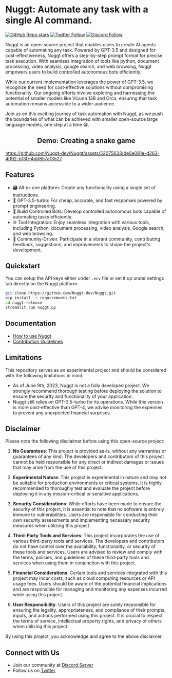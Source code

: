 # Nuggt: Automate any task with a single AI command. 
[![GitHub Repo stars](https://img.shields.io/github/stars/Nuggt-Dev/nuggt?style=social)](https://github.com/Nuggt-Dev/nuggt/)
[![Twitter Follow](https://img.shields.io/twitter/follow/OfficialNuggt?style=social)](https://twitter.com/OfficialNuggt)
[![Discord Follow](https://dcbadge.vercel.app/api/server/gzdCDM84?style=flat)](https://discord.gg/2MF2CDhw)

Nuggt is an open-source project that enables users to create AI agents capable of automating any task. Powered by GPT-3.5 and designed for cost-effectiveness, Nuggt offers a step-by-step prompt format for precise task execution. With seamless integration of tools like python, document processing, video analysis, google search, and web browsing, Nuggt empowers users to build controlled autonomous bots efficiently.

While our current implementation leverages the power of GPT-3.5, we recognize the need for cost-effective solutions without compromising functionality. Our ongoing efforts involve exploring and harnessing the potential of smaller models like Vicuna 13B and Orca, ensuring that task automation remains accessible to a wider audience.

Join us on this exciting journey of task automation with Nuggt, as we push the boundaries of what can be achieved with smaller open-source large language models, one step at a time 😁.

<h2 align="center"> Demo: Creating a snake game </h2>

https://github.com/Nuggt-dev/Nuggt/assets/52075633/de6e081e-d263-4092-bf30-4dd857af3527

## Features

- 🗃️ All-in-one platform: Create any functionality using a single set of instructions.
- 🧠 GPT-3.5-turbo: For cheap, accurate, and fast responses powered by prompt engineering.
- 🔗 Build Controlled Bots: Develop controlled autonomous bots capable of automating tasks efficiently.
- 🌐 Tool Integration: Enjoy seamless integration with various tools, including Python, document processing, video analysis, Google search, and web browsing.
- 🚀 Community-Driven: Participate in a vibrant community, contributing feedback, suggestions, and improvements to shape the project's development.


## Quickstart
You can setup the API keys either under `.env` file or set it up under settings tab directly on the Nuggt platform.

```bash
git clone https://github.com/Nuggt-dev/Nuggt.git
pip install -r requirements.txt
cd nuggt-release
streamlit run nuggt.py
```

## Documentation
* [How to use Nuggt](docs/documentation.md)
* [Contribution Guidelines](docs/contribution_guidelines.md)

## Limitations

This repository serves as an experimental project and should be considered with the following limitations in mind:

* As of June 9th, 2023, Nuggt is not a fully developed project. We strongly recommend thorough testing before deploying the solution to ensure the security and functionality of your application. 
* Nuggt still relies on GPT-3.5-turbo for its operations. While this version is more cost-effective than GPT-4, we advise monitoring the expenses to prevent any unexpected financial surprises.

## Disclaimer

Please note the following disclaimer before using this open-source project:

1. **No Guarantees**: This project is provided as-is, without any warranties or guarantees of any kind. The developers and contributors of this project cannot be held responsible for any direct or indirect damages or issues that may arise from the use of this project.

2. **Experimental Nature**: This project is experimental in nature and may not be suitable for production environments or critical systems. It is highly recommended to thoroughly test and evaluate the project before deploying it in any mission-critical or sensitive applications.

3. **Security Considerations**: While efforts have been made to ensure the security of this project, it is essential to note that no software is entirely immune to vulnerabilities. Users are responsible for conducting their own security assessments and implementing necessary security measures when utilizing this project.

4. **Third-Party Tools and Services**: This project incorporates the use of various third-party tools and services. The developers and contributors do not have control over the availability, functionality, or security of these tools and services. Users are advised to review and comply with the terms, policies, and guidelines of these third-party tools and services when using them in conjunction with this project.

5. **Financial Considerations**: Certain tools and services integrated with this project may incur costs, such as cloud computing resources or API usage fees. Users should be aware of the potential financial implications and are responsible for managing and monitoring any expenses incurred while using this project.

6. **User Responsibility**: Users of this project are solely responsible for ensuring the legality, appropriateness, and compliance of their prompts, inputs, and actions performed using this project. It is crucial to respect the terms of service, intellectual property rights, and privacy of others when utilizing this project.

By using this project, you acknowledge and agree to the above disclaimer.

## Connect with Us

- Join our community at [Discord Server](https://discord.gg/y7W2zGn9)
- Follow us on [Twitter](https://twitter.com/OfficialNuggt)
